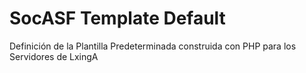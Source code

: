 # SocASF Template Default
Definición de la Plantilla Predeterminada construida con PHP para los Servidores de LxingA